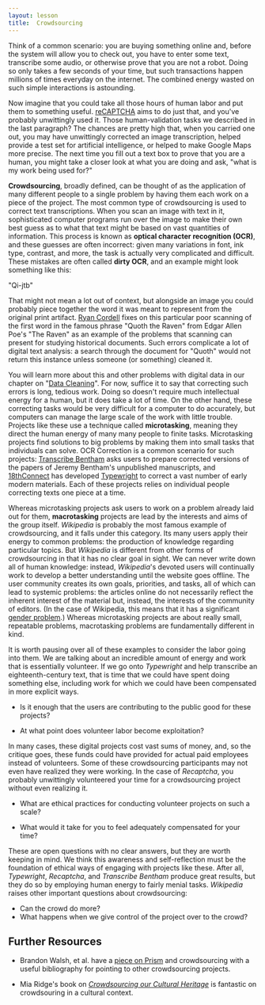 ```yaml
---
layout: lesson
title:  Crowdsourcing
---
```

Think of a common scenario: you are buying something online and, before the system will allow you to check out, you have to enter some text, transcribe some audio, or otherwise prove that you are not a robot. Doing so only takes a few seconds of your time, but such transactions happen millions of times everyday on the internet. The combined energy wasted on such simple interactions is astounding.

Now imagine that you could take all those hours of human labor and put them to something useful. [reCAPTCHA](/textanalysiscoursebook/book/https:/www.google.com/recaptcha/intro/index.html) aims to do just that, and you've probably unwittingly used it. Those human-validation tasks we described in the last paragraph? The chances are pretty high that, when you carried one out, you may have unwittingly corrected an image transcription, helped provide a test set for artificial intelligence, or helped to make Google Maps more precise. The next time you fill out a text box to prove that you are a human, you might take a closer look at what you are doing and ask, "what is my work being used for?"

**Crowdsourcing**, broadly defined, can be thought of as the application of many different people to a single problem by having them each work on a piece of the project. The most common type of crowdsourcing is used to correct text transcriptions. When you scan an image with text in it, sophisticated computer programs run over the image to make their own best guess as to what that text might be based on vast quantities of information. This process is known as **optical character recognition \(OCR\)**, and these guesses are often incorrect: given many variations in font, ink type, contrast, and more, the task is actually very complicated and difficult. These mistakes are often called **dirty OCR**, and an example might look something like this:

"Qi-jtb"

That might not mean a lot out of context, but alongside an image you could probably piece together the word it was meant to represent from the original print artifact. [Ryan Cordell](/textanalysiscoursebook/book/http:/ryancordell.org/research/qijtb-the-raven/) fixes on this particular poor scanning of the first word in the famous phrase "Quoth the Raven" from Edgar Allen Poe's "The Raven" as an example of the problems that scanning can present for studying historical documents. Such errors complicate a lot of digital text analysis: a search through the document for "Quoth" would not return this instance unless someone \(or something\) cleaned it.

You will learn more about this and other problems with digital data in our chapter on "[Data Cleaning](/textanalysiscoursebook/book/data-cleaning/problems-with-data.md)". For now, suffice it to say that correcting such errors is long, tedious work. Doing so doesn't require much intellectual energy for a human, but it does take a lot of time. On the other hand, these correcting tasks would be very difficult for a computer to do accurately, but computers can manage the large scale of the work with little trouble. Projects like these use a technique called **microtasking**, meaning they direct the human energy of many many people to finite tasks. Microtasking projects find solutions to big problems by making them into small tasks that individuals can solve. OCR Correction is a common scenario for such projects: [Transcribe Bentham](/textanalysiscoursebook/book/http:/blogs.ucl.ac.uk/transcribe-bentham/) asks users to prepare corrected versions of the papers of Jeremy Bentham's unpublished manuscripts, and [18thConnect](/textanalysiscoursebook/book/http:/www.18thconnect.org/) has developed [Typewright](/textanalysiscoursebook/book/http:/www.18thconnect.org/typewright/documents) to correct a vast number of early modern materials. Each of these projects relies on individual people correcting texts one piece at a time.

Whereas microtasking projects ask users to work on a problem already laid out for them, **macrotasking** projects are lead by the interests and aims of the group itself. _Wikipedia_ is probably the most famous example of crowdsourcing, and it falls under this category. Its many users apply their energy to common problems: the production of knowledge regarding particular topics. But _Wikipedia_ is different from other forms of crowdsourcing in that it has no clear goal in sight. We can never write down all of human knowledge: instead, _Wikipedia_'s devoted users will continually work to develop a better understanding until the website goes offline. The user community creates its own goals, priorities, and tasks, all of which can lead to systemic problems: the articles online do not necessarily reflect the inherent interest of the material but, instead, the interests of the community of editors. \(In the case of Wikipedia, this means that it has a significant [gender problem](/textanalysiscoursebook/book/https:/www.insidehighered.com/blogs/library-babel-fish/woes-wikipedia).\) Whereas microtasking projects are about really small, repeatable problems, macrotasking problems are fundamentally different in kind.

It is worth pausing over all of these examples to consider the labor going into them. We are talking about an incredible amount of energy and work that is essentially volunteer. If we go onto _Typewright_ and help transcribe an eighteenth-century text, that is time that we could have spent doing something else, including work for which we could have been compensated in more explicit ways.

* Is it enough that the users are contributing to the public good for these projects?

* At what point does volunteer labor become exploitation?


In many cases, these digital projects cost vast sums of money, and, so the critique goes, these funds could have provided for actual paid employees instead of volunteers. Some of these crowdsourcing participants may not even have realized they were working. In the case of _Recaptcha_, you probably unwittingly volunteered your time for a crowdsourcing project without even realizing it.

* What are ethical practices for conducting volunteer projects on such a scale?

* What would it take for you to feel adequately compensated for your time?


These are open questions with no clear answers, but they are worth keeping in mind. We think this awareness and self-reflection must be the foundation of ethical ways of engaging with projects like these. After all, _Typewright_, _Recaptcha_, and _Transcribe Bentham_ produce great results, but they do so by employing human energy to fairly menial tasks. _Wikipedia_ raises other important questions about crowdsourcing:

* Can the crowd do more?
* What happens when we give control of the project over to the crowd?

## Further Resources

* Brandon Walsh, et al. have a [piece on Prism](/textanalysiscoursebook/book/http:/llc.oxfordjournals.org/content/29/3/379.full) and crowdsourcing with a useful bibliography for pointing to other crowdsourcing projects.

* Mia Ridge's book on _[Crowdsourcing our Cultural Heritage](/textanalysiscoursebook/book/http:/www.worldcat.org/title/crowdsourcing-our-cultural-heritage/oclc/883391279)_ is fantastic on crowdsouring in a cultural context.


